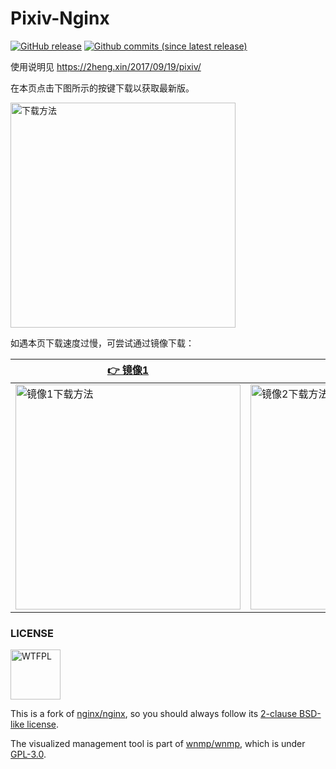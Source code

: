 ﻿# Pixiv-Nginx

[![GitHub release](https://img.shields.io/github/release/mashirozx/Pixiv-Nginx.svg?style=flat-square)](https://github.com/mashirozx/Pixiv-Nginx/releases/latest)
[![Github commits (since latest release)](https://img.shields.io/github/commits-since/mashirozx/Pixiv-Nginx/latest.svg?style=flat-square)](https://github.com/mashirozx/Pixiv-Nginx/commits/)

使用说明见 <https://2heng.xin/2017/09/19/pixiv/>

在本页点击下图所示的按键下载以获取最新版。

<img src="https://view.moezx.cc/images/2018/09/17/git.png" width="360" alt="下载方法" />

如遇本页下载速度过慢，可尝试通过镜像下载：

|[👉 镜像1](https://git.mashiro.top/mirrors/Pixiv-Nginx) |[👉 镜像2](https://git.moezx.cc/mirrors/Pixiv-Nginx)|
|---|---|
|<img src="https://view.moezx.cc/images/2023/03/15/ed9589b16436258a529172fbaa052b60.png" width="360" alt="镜像1下载方法" /> | <img src="https://view.moezx.cc/images/2021/10/23/c5a92987653ea0c6921b1a461401cfec.png" width="360" alt="镜像2下载方法" />|

### LICENSE

<a href="http://www.wtfpl.net/"><img src="https://ngx.moezx.cc/share/svg/brands/WTFPL_badge.svg" width="80" alt="WTFPL" /></a>

This is a fork of [nginx/nginx](https://github.com/nginx/nginx), so you should always follow its [2-clause BSD-like license](http://nginx.org/LICENSE).

The visualized management tool is part of [wnmp/wnmp](https://github.com/wnmp/wnmp), which is under [GPL-3.0](https://github.com/wnmp/wnmp/blob/master/LICENSE).
